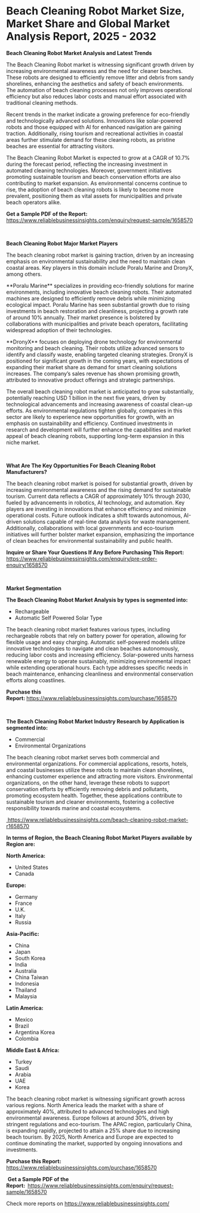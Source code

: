 <p><h1>Beach Cleaning Robot Market Size, Market Share and Global Market Analysis Report, 2025 - 2032</h1></p><p><strong>Beach Cleaning Robot Market Analysis and Latest Trends</strong></p>
<p><p>The Beach Cleaning Robot market is witnessing significant growth driven by increasing environmental awareness and the need for cleaner beaches. These robots are designed to efficiently remove litter and debris from sandy shorelines, enhancing the aesthetics and safety of beach environments. The automation of beach cleaning processes not only improves operational efficiency but also reduces labor costs and manual effort associated with traditional cleaning methods.</p><p>Recent trends in the market indicate a growing preference for eco-friendly and technologically advanced solutions. Innovations like solar-powered robots and those equipped with AI for enhanced navigation are gaining traction. Additionally, rising tourism and recreational activities in coastal areas further stimulate demand for these cleaning robots, as pristine beaches are essential for attracting visitors.</p><p>The Beach Cleaning Robot Market is expected to grow at a CAGR of 10.7% during the forecast period, reflecting the increasing investment in automated cleaning technologies. Moreover, government initiatives promoting sustainable tourism and beach conservation efforts are also contributing to market expansion. As environmental concerns continue to rise, the adoption of beach cleaning robots is likely to become more prevalent, positioning them as vital assets for municipalities and private beach operators alike.</p></p>
<p><strong>Get a Sample PDF of the Report:&nbsp;</strong> <a href="https://www.reliablebusinessinsights.com/enquiry/request-sample/1658570?utm_campaign=3353&utm_medium=2&utm_source=Github&utm_content=ia&utm_term=08042025&utm_id=beach-cleaning-robot">https://www.reliablebusinessinsights.com/enquiry/request-sample/1658570</a></p>
<p>&nbsp;</p>
<p><strong>Beach Cleaning Robot Major Market Players</strong></p>
<p><p>The beach cleaning robot market is gaining traction, driven by an increasing emphasis on environmental sustainability and the need to maintain clean coastal areas. Key players in this domain include Poralu Marine and DronyX, among others. </p><p>**Poralu Marine** specializes in providing eco-friendly solutions for marine environments, including innovative beach cleaning robots. Their automated machines are designed to efficiently remove debris while minimizing ecological impact. Poralu Marine has seen substantial growth due to rising investments in beach restoration and cleanliness, projecting a growth rate of around 10% annually. Their market presence is bolstered by collaborations with municipalities and private beach operators, facilitating widespread adoption of their technologies.</p><p>**DronyX** focuses on deploying drone technology for environmental monitoring and beach cleaning. Their robots utilize advanced sensors to identify and classify waste, enabling targeted cleaning strategies. DronyX is positioned for significant growth in the coming years, with expectations of expanding their market share as demand for smart cleaning solutions increases. The company’s sales revenue has shown promising growth, attributed to innovative product offerings and strategic partnerships.</p><p>The overall beach cleaning robot market is anticipated to grow substantially, potentially reaching USD 1 billion in the next five years, driven by technological advancements and increasing awareness of coastal clean-up efforts. As environmental regulations tighten globally, companies in this sector are likely to experience new opportunities for growth, with an emphasis on sustainability and efficiency. Continued investments in research and development will further enhance the capabilities and market appeal of beach cleaning robots, supporting long-term expansion in this niche market.</p></p>
<p>&nbsp;</p>
<p><strong>What Are The Key Opportunities For Beach Cleaning Robot Manufacturers?</strong></p>
<p><p>The beach cleaning robot market is poised for substantial growth, driven by increasing environmental awareness and the rising demand for sustainable tourism. Current data reflects a CAGR of approximately 10% through 2030, fueled by advancements in robotics, AI technology, and automation. Key players are investing in innovations that enhance efficiency and minimize operational costs. Future outlook indicates a shift towards autonomous, AI-driven solutions capable of real-time data analysis for waste management. Additionally, collaborations with local governments and eco-tourism initiatives will further bolster market expansion, emphasizing the importance of clean beaches for environmental sustainability and public health.</p></p>
<p><strong>Inquire or Share Your Questions If Any Before Purchasing This Report:</strong> <a href="https://www.reliablebusinessinsights.com/enquiry/pre-order-enquiry/1658570?utm_campaign=3353&utm_medium=2&utm_source=Github&utm_content=ia&utm_term=08042025&utm_id=beach-cleaning-robot">https://www.reliablebusinessinsights.com/enquiry/pre-order-enquiry/1658570</a></p>
<p>&nbsp;</p>
<p><strong>Market Segmentation</strong></p>
<p><strong>The Beach Cleaning Robot Market Analysis by types is segmented into:</strong></p>
<p><ul><li>Rechargeable</li><li>Automatic Self Powered Solar Type</li></ul></p>
<p><p>The beach cleaning robot market features various types, including rechargeable robots that rely on battery power for operation, allowing for flexible usage and easy charging. Automatic self-powered models utilize innovative technologies to navigate and clean beaches autonomously, reducing labor costs and increasing efficiency. Solar-powered units harness renewable energy to operate sustainably, minimizing environmental impact while extending operational hours. Each type addresses specific needs in beach maintenance, enhancing cleanliness and environmental conservation efforts along coastlines.</p></p>
<p><strong>Purchase this Report:&nbsp;</strong><a href="https://www.reliablebusinessinsights.com/purchase/1658570?utm_campaign=3353&utm_medium=2&utm_source=Github&utm_content=ia&utm_term=08042025&utm_id=beach-cleaning-robot">https://www.reliablebusinessinsights.com/purchase/1658570</a></p>
<p>&nbsp;</p>
<p><strong>The Beach Cleaning Robot Market Industry Research by Application is segmented into:</strong></p>
<p><ul><li>Commercial</li><li>Environmental Organizations</li></ul></p>
<p><p>The beach cleaning robot market serves both commercial and environmental organizations. For commercial applications, resorts, hotels, and coastal businesses utilize these robots to maintain clean shorelines, enhancing customer experience and attracting more visitors. Environmental organizations, on the other hand, leverage these robots to support conservation efforts by efficiently removing debris and pollutants, promoting ecosystem health. Together, these applications contribute to sustainable tourism and cleaner environments, fostering a collective responsibility towards marine and coastal ecosystems.</p></p>
<p><a href="https://www.reliablebusinessinsights.com/beach-cleaning-robot-market-r1658570?utm_campaign=3353&utm_medium=2&utm_source=Github&utm_content=ia&utm_term=08042025&utm_id=beach-cleaning-robot">&nbsp;https://www.reliablebusinessinsights.com/beach-cleaning-robot-market-r1658570</a></p>
<p><strong>In terms of Region, the Beach Cleaning Robot Market Players available by Region are:</strong></p>
<p>
    <p> <strong> North America: </strong>
        <ul>
            <li>United States</li>
            <li>Canada</li>
        </ul>
        </p> 
    <p> <strong> Europe: </strong>
        <ul>
            <li>Germany</li>
            <li>France</li>
            <li>U.K.</li>
            <li>Italy</li>
            <li>Russia</li>
        </ul>
        </p> 
    <p> <strong> Asia-Pacific: </strong>
        <ul>
            <li>China</li>
            <li>Japan</li>
            <li>South Korea</li>
            <li>India</li>
            <li>Australia</li>
            <li>China Taiwan</li>
            <li>Indonesia</li>
            <li>Thailand</li>
            <li>Malaysia</li>
        </ul>
        </p> 
    <p> <strong> Latin America: </strong>
        <ul>
            <li>Mexico</li>
            <li>Brazil</li>
            <li>Argentina Korea</li>
            <li>Colombia</li>
        </ul>
        </p> 
    <p> <strong> Middle East & Africa: </strong>
        <ul>
            <li>Turkey</li>
            <li>Saudi</li>
            <li>Arabia</li>
            <li>UAE</li>
            <li>Korea</li>
        </ul>
    </p>
    </p>
<p><p>The beach cleaning robot market is witnessing significant growth across various regions. North America leads the market with a share of approximately 40%, attributed to advanced technologies and high environmental awareness. Europe follows at around 30%, driven by stringent regulations and eco-tourism. The APAC region, particularly China, is expanding rapidly, projected to attain a 25% share due to increasing beach tourism. By 2025, North America and Europe are expected to continue dominating the market, supported by ongoing innovations and investments.</p></p>
<p><strong>Purchase this Report: </strong><a href="https://www.reliablebusinessinsights.com/purchase/1658570?utm_campaign=3353&utm_medium=2&utm_source=Github&utm_content=ia&utm_term=08042025&utm_id=beach-cleaning-robot">https://www.reliablebusinessinsights.com/purchase/1658570</a></p>
<p>&nbsp;<strong>Get a Sample PDF of the Report:&nbsp;&nbsp;</strong><a href="https://www.reliablebusinessinsights.com/enquiry/request-sample/1658570?utm_campaign=3353&utm_medium=2&utm_source=Github&utm_content=ia&utm_term=08042025&utm_id=beach-cleaning-robot">https://www.reliablebusinessinsights.com/enquiry/request-sample/1658570</a></p>
<p><strong></strong></p>
<p>Check more reports on <a href="https://www.reliablebusinessinsights.com/?utm_campaign=3353&utm_medium=2&utm_source=Github&utm_content=ia&utm_term=08042025&utm_id=beach-cleaning-robot">https://www.reliablebusinessinsights.com/</a></p>